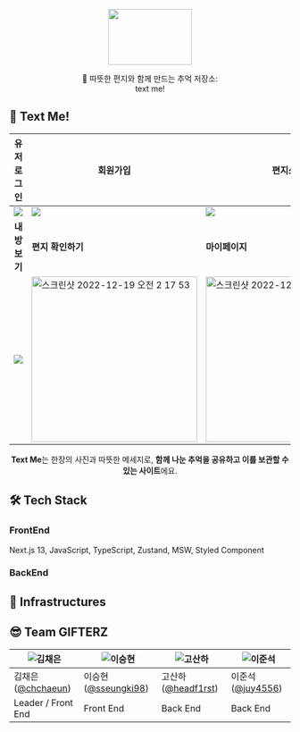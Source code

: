 


<p align="center"><img src="https://velog.velcdn.com/images/sysh9498/post/6954dee8-bb2e-41b9-b269-05334bbf37c2/image.png" height="100px" width="150px"></p>


<center>💌 따뜻한 편지와 함께 만드는 추억 저장소:<br/></center>
<center>text me!</center>



## 💌 Text Me! 
<center>

|유저로그인|회원가입|편지쓰기|
| -------------- | --------------- | --------------- |
|![](https://velog.velcdn.com/images/sysh9498/post/c27d6dec-deea-4530-bffd-006f28d1e0ed/image.jpg)|![](https://velog.velcdn.com/images/sysh9498/post/ccbff0bc-8584-4f15-9d98-a1926a9c135b/image.jpg)|![](https://velog.velcdn.com/images/sysh9498/post/93f67569-3a92-41da-acbd-22967a3d04ef/image.jpg)|
|<center>**내 방 보기**|**편지 확인하기**|**마이페이지**</center>|
|![](https://velog.velcdn.com/images/sysh9498/post/93f67569-3a92-41da-acbd-22967a3d04ef/image.jpg)|<img width="296" alt="스크린샷 2022-12-19 오전 2 17 53" src="https://user-images.githubusercontent.com/79951703/208311005-9d283821-05f2-4246-aa14-81b7b8ea391d.gif">|<img width="296" alt="스크린샷 2022-12-19 오전 2 17 53" src="https://user-images.githubusercontent.com/79951703/208311111-1d772cfa-3713-4ffb-b798-9e412875ade3.png">|

**Text Me**는 한장의 사진과 따뜻한 메세지로, **함께 나눈 추억을 공유하고 이를 보관할 수 있는 사이트**에요.

</center>

## 🛠 Tech Stack
### FrontEnd
Next.js 13, JavaScript, TypeScript, Zustand, MSW, Styled Component

### BackEnd

## 🔌 Infrastructures

## 😎 Team GIFTERZ

| ![김채은](https://user-images.githubusercontent.com/85024598/161661535-974fd170-5cb4-45d6-b878-13f2588827b9.png) | ![이승현](https://avatars.githubusercontent.com/u/79951703?v=4) |  ![고산하](https://avatars.githubusercontent.com/u/55884834?v=4) | ![이준석](https://user-images.githubusercontent.com/85024598/162609064-7b2b117c-7102-4dea-9a4d-e80519d703e4.png)|
|--------------------------------------------------------------------------------------------------------------|--------------------------------------------------------------|--------------------------------------------------------------------------------------------------------|---|
| 김채은([@chchaeun](https://github.com/chchaeun))                                                                | 이승현([@sseungki98](https://github.com/sseungki98))            | 고산하([@headf1rst](https://github.com/headf1rst)) |이준석([@juy4556](https://github.com/juy4556))|
| Leader / Front End                                                                                           | Front End                                                    | Back End                                                                                               |Back End|





